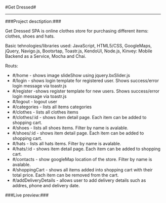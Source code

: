 #Get Dressed#

----------

###Project desctiption:###

Get Dressed SPA is online clothes store for purchasing different items: clothes, shoes and hats. 

Basic tehnologies/libraries used: JavaScript, HTML5/CSS, GoogleMaps, jQuery, Navigo.js, Bootsrtap, Toastr.js, KendoUI, Node.js, Kinvey: Mobile Backend as a Service, Mocha and Chai.

Routs:

- #/home - shows image slideShow using jquery.bxSlider.js
- #/login - shows login template for registered user. Shows success/error login message via toastr.js
- #/register -shows register template for new users. Shows success/error login message via toastr.js
- #/logout - logout user
- #/categories - lists all items categories
- #/clothes - lists all clothes items
- #/clothes/:id - shows item detail page. Each item can be added to shopping cart.
- #/shoes - lists all shoes items. Filter by name is avalable.
- #/shoes/:id - shows item detail page. Each item can be added to shopping cart.
- #/hats - lists all hats items. Filter by name is avalable.
- #/hats/:id - shows item detail page. Each item can be added to shopping cart.
- #/contacts - show googleMap location of the store. Filter by name is avalable.
- #/shoppingCart - shows all items added into shopping cart with their total price. Each item can be removed from the cart.
- #/addDeliveryDetails - allows user to add delivery details such as addres, phone and delivery date.


###Live preview:###